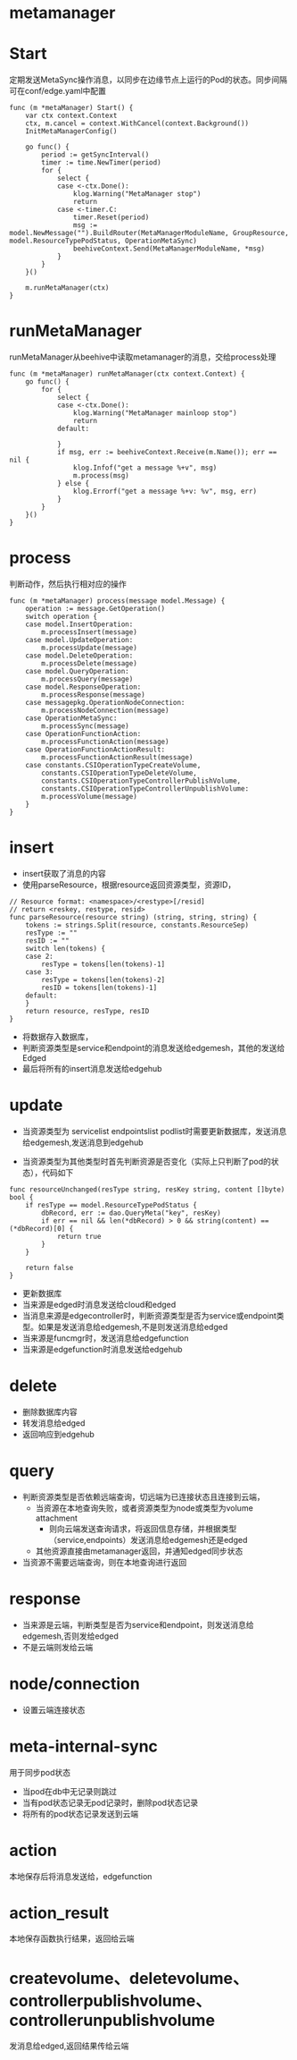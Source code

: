 # metamanager

# Start

定期发送MetaSync操作消息，以同步在边缘节点上运行的Pod的状态。同步间隔可在conf/edge.yaml中配置

```
func (m *metaManager) Start() {
	var ctx context.Context
	ctx, m.cancel = context.WithCancel(context.Background())
	InitMetaManagerConfig()

	go func() {
		period := getSyncInterval()
		timer := time.NewTimer(period)
		for {
			select {
			case <-ctx.Done():
				klog.Warning("MetaManager stop")
				return
			case <-timer.C:
				timer.Reset(period)
				msg := model.NewMessage("").BuildRouter(MetaManagerModuleName, GroupResource, model.ResourceTypePodStatus, OperationMetaSync)
				beehiveContext.Send(MetaManagerModuleName, *msg)
			}
		}
	}()

	m.runMetaManager(ctx)
}
```

# runMetaManager

runMetaManager从beehive中读取metamanager的消息，交给process处理

```
func (m *metaManager) runMetaManager(ctx context.Context) {
	go func() {
		for {
			select {
			case <-ctx.Done():
				klog.Warning("MetaManager mainloop stop")
				return
			default:

			}
			if msg, err := beehiveContext.Receive(m.Name()); err == nil {
				klog.Infof("get a message %+v", msg)
				m.process(msg)
			} else {
				klog.Errorf("get a message %+v: %v", msg, err)
			}
		}
	}()
}
```


# process

判断动作，然后执行相对应的操作
```
func (m *metaManager) process(message model.Message) {
	operation := message.GetOperation()
	switch operation {
	case model.InsertOperation:
		m.processInsert(message)
	case model.UpdateOperation:
		m.processUpdate(message)
	case model.DeleteOperation:
		m.processDelete(message)
	case model.QueryOperation:
		m.processQuery(message)
	case model.ResponseOperation:
		m.processResponse(message)
	case messagepkg.OperationNodeConnection:
		m.processNodeConnection(message)
	case OperationMetaSync:
		m.processSync(message)
	case OperationFunctionAction:
		m.processFunctionAction(message)
	case OperationFunctionActionResult:
		m.processFunctionActionResult(message)
	case constants.CSIOperationTypeCreateVolume,
		constants.CSIOperationTypeDeleteVolume,
		constants.CSIOperationTypeControllerPublishVolume,
		constants.CSIOperationTypeControllerUnpublishVolume:
		m.processVolume(message)
	}
}
```


# insert

- insert获取了消息的内容
- 使用parseResource，根据resource返回资源类型，资源ID，

```
// Resource format: <namespace>/<restype>[/resid]
// return <reskey, restype, resid>
func parseResource(resource string) (string, string, string) {
	tokens := strings.Split(resource, constants.ResourceSep)
	resType := ""
	resID := ""
	switch len(tokens) {
	case 2:
		resType = tokens[len(tokens)-1]
	case 3:
		resType = tokens[len(tokens)-2]
		resID = tokens[len(tokens)-1]
	default:
	}
	return resource, resType, resID
}
```
- 将数据存入数据库，
- 判断资源类型是service和endpoint的消息发送给edgemesh，其他的发送给Edged
- 最后将所有的insert消息发送给edgehub



# update

- 当资源类型为 servicelist  endpointslist podlist时需要更新数据库，发送消息给edgemesh,发送消息到edgehub

- 当资源类型为其他类型时首先判断资源是否变化（实际上只判断了pod的状态），代码如下

```
func resourceUnchanged(resType string, resKey string, content []byte) bool {
	if resType == model.ResourceTypePodStatus {
		dbRecord, err := dao.QueryMeta("key", resKey)
		if err == nil && len(*dbRecord) > 0 && string(content) == (*dbRecord)[0] {
			return true
		}
	}

	return false
}
```

- 更新数据库
- 当来源是edged时消息发送给cloud和edged
- 当消息来源是edgecontroller时，判断资源类型是否为service或endpoint类型。如果是发送消息给edgemesh,不是则发送消息给edged
- 当来源是funcmgr时，发送消息给edgefunction
- 当来源是edgefunction时消息发送给edgehub

# delete

- 删除数据库内容
- 转发消息给edged
- 返回响应到edgehub

# query

- 判断资源类型是否依赖远端查询，切远端为已连接状态且连接到云端，
  - 当资源在本地查询失败，或者资源类型为node或类型为volume attachment
    - 则向云端发送查询请求，将返回信息存储，并根据类型（service,endpoints）发送消息给edgemesh还是edged
  - 其他资源直接由metamanager返回，并通知edged同步状态
- 当资源不需要远端查询，则在本地查询进行返回

# response

- 当来源是云端，判断类型是否为service和endpoint，则发送消息给edgemesh,否则发给edged
- 不是云端则发给云端

# node/connection

- 设置云端连接状态

# meta-internal-sync

用于同步pod状态

- 当pod在db中无记录则跳过
- 当有pod状态记录无pod记录时，删除pod状态记录
- 将所有的pod状态记录发送到云端


# action

本地保存后将消息发送给，edgefunction

# action_result

本地保存函数执行结果，返回给云端

# createvolume、deletevolume、controllerpublishvolume、controllerunpublishvolume

发消息给edged,返回结果传给云端